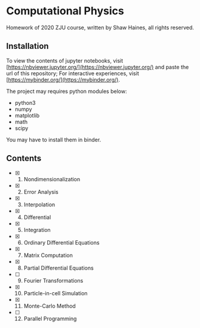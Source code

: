 # Computational Physics

Homework of 2020 ZJU course, written by Shaw Haines, all rights reserved.

## Installation

To view the contents of jupyter notebooks, visit [https://nbviewer.jupyter.org/](https://nbviewer.jupyter.org/) and paste the url of this repository;
For interactive experiences, visit [https://mybinder.org/](https://mybinder.org/).

The project may requires python modules below:

* python3
* numpy
* matplotlib
* math
* scipy

You may have to install them in binder.

## Contents

- [x] 1. Nondimensionalization
- [x] 2. Error Analysis
- [x] 3. Interpolation
- [x] 4. Differential
- [x] 5. Integration
- [x] 6. Ordinary Differential Equations
- [x] 7. Matrix Computation
- [x] 8. Partial Differential Equations
- [ ] 9. Fourier Transformations
- [x] 10. Particle-in-cell Simulation
- [x] 11. Monte-Carlo Method
- [ ] 12. Parallel Programming
